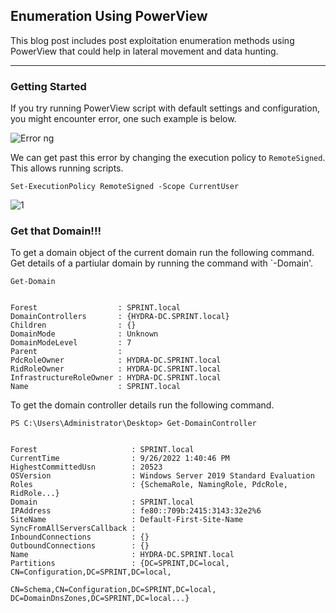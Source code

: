 ## Enumeration Using PowerView

This blog post includes post exploitation enumeration methods using PowerView that could help in lateral movement and data hunting.

---

### Getting Started

If you try running PowerView script with default settings and configuration, you might encounter error, one such example is below.

![Error ng](https://user-images.githubusercontent.com/60311143/192285693-55bb4e49-1302-465f-b691-f30044e162f1.PNG)

We can get past this error by changing the execution policy to `RemoteSigned`. This allows running scripts.
```
Set-ExecutionPolicy RemoteSigned -Scope CurrentUser
```
![1](https://user-images.githubusercontent.com/60311143/192286179-d4a4730b-7d4d-40be-9695-315e2a2054f6.png)


### Get that Domain!!!

To get a domain object of the current domain run the following command. Get details of a partiular domain by running the command with `-Domain'.
```
Get-Domain


Forest                  : SPRINT.local
DomainControllers       : {HYDRA-DC.SPRINT.local}
Children                : {}
DomainMode              : Unknown
DomainModeLevel         : 7
Parent                  :
PdcRoleOwner            : HYDRA-DC.SPRINT.local
RidRoleOwner            : HYDRA-DC.SPRINT.local
InfrastructureRoleOwner : HYDRA-DC.SPRINT.local
Name                    : SPRINT.local
```

To get the domain controller details run the following command.
```
PS C:\Users\Administrator\Desktop> Get-DomainController


Forest                     : SPRINT.local
CurrentTime                : 9/26/2022 1:40:46 PM
HighestCommittedUsn        : 20523
OSVersion                  : Windows Server 2019 Standard Evaluation
Roles                      : {SchemaRole, NamingRole, PdcRole, RidRole...}
Domain                     : SPRINT.local
IPAddress                  : fe80::709b:2415:3143:32e2%6
SiteName                   : Default-First-Site-Name
SyncFromAllServersCallback :
InboundConnections         : {}
OutboundConnections        : {}
Name                       : HYDRA-DC.SPRINT.local
Partitions                 : {DC=SPRINT,DC=local, CN=Configuration,DC=SPRINT,DC=local,
                             CN=Schema,CN=Configuration,DC=SPRINT,DC=local, DC=DomainDnsZones,DC=SPRINT,DC=local...}
```
